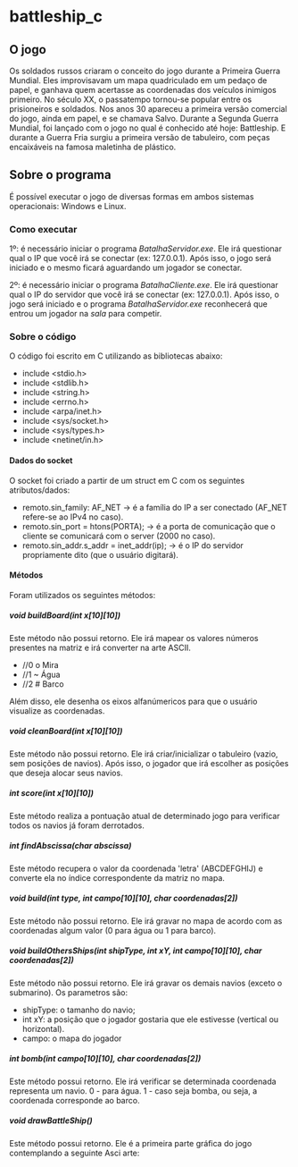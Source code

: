 # battleship_c

## O jogo

Os soldados russos criaram o conceito do jogo durante a Primeira Guerra Mundial. Eles improvisavam um mapa quadriculado em um pedaço de papel, e ganhava quem acertasse as coordenadas dos veículos inimigos primeiro.
No século XX, o passatempo tornou-se popular entre os prisioneiros e soldados. Nos anos 30 apareceu a primeira versão comercial do jogo, ainda em papel, e se chamava Salvo. Durante a Segunda Guerra Mundial, foi lançado com o jogo no qual é conhecido até hoje: Battleship. E durante a Guerra Fria surgiu a primeira versão de tabuleiro, com peças encaixáveis na famosa maletinha de plástico.

## Sobre o programa

É possível executar o jogo de diversas formas em ambos sistemas operacionais: Windows e Linux.

### Como executar

1º: é necessário iniciar o programa _BatalhaServidor.exe_. Ele irá questionar qual o IP que você irá se conectar (ex: 127.0.0.1). Após isso, o jogo será iniciado e o mesmo ficará aguardando um jogador se conectar.

2º: é necessário iniciar o programa _BatalhaCliente.exe_. Ele irá questionar qual o IP do servidor que você irá se conectar (ex: 127.0.0.1). Após isso, o jogo será iniciado e o programa _BatalhaServidor.exe_ reconhecerá que entrou um jogador na _sala_ para competir.

### Sobre o código

O código foi escrito em C utilizando as bibliotecas abaixo:

- include <stdio.h>
- include <stdlib.h>
- include <string.h>
- include <errno.h>
- include <arpa/inet.h>
- include <sys/socket.h>
- include <sys/types.h>
- include <netinet/in.h>

#### Dados do socket

O socket foi criado a partir de um struct em C com os seguintes atributos/dados:

- remoto.sin_family: AF_NET                        -> é a família do IP a ser conectado (AF_NET refere-se ao IPv4 no caso).
- remoto.sin_port      = htons(PORTA);             -> é a porta de comunicação que o cliente se comunicará com o server (2000 no caso).
- remoto.sin_addr.s_addr      = inet_addr(ip);     -> é o IP do servidor propriamente dito (que o usuário digitará).

#### Métodos

Foram utilizados os seguintes métodos:

##### void buildBoard(int x[10][10])
Este método não possui retorno. Ele irá mapear os valores números presentes na matriz e irá converter na arte ASCII.

- //0 o Mira
- //1 ~ Água
- //2 # Barco

Além disso, ele desenha os eixos alfanúmericos para que o usuário visualize as coordenadas.

##### void cleanBoard(int x[10][10])
Este método não possui retorno. Ele irá criar/inicializar o tabuleiro (vazio, sem posições de navios). Após isso, o jogador que irá escolher as posições que deseja alocar seus navios.

##### int score(int x[10][10])
Este método realiza a pontuação atual de determinado jogo para verificar todos os navios já foram derrotados.

##### int findAbscissa(char abscissa)
Este método recupera o valor da coordenada 'letra' (ABCDEFGHIJ) e converte ela no índice correspondente da matriz no mapa.

##### void build(int type, int campo[10][10], char coordenadas[2])
Este método não possui retorno. Ele irá gravar no mapa de acordo com as coordenadas algum valor (0 para água ou 1 para barco).

##### void buildOthersShips(int shipType, int xY, int campo[10][10], char coordenadas[2])
Este método não possui retorno. Ele irá gravar os demais navios (exceto o submarino).
Os parametros são:
- shipType: o tamanho do navio;
- int xY: a posição que o jogador gostaria que ele estivesse (vertical ou horizontal).
- campo: o mapa do jogador

##### int bomb(int campo[10][10], char coordenadas[2])
Este método possui retorno. Ele irá verificar se determinada coordenada representa um navio.
0 - para água.
1 - caso seja bomba, ou seja, a coordenada corresponde ao barco.

##### void drawBattleShip()
Este método possui retorno. Ele é a primeira parte gráfica do jogo contemplando a seguinte Asci arte:













